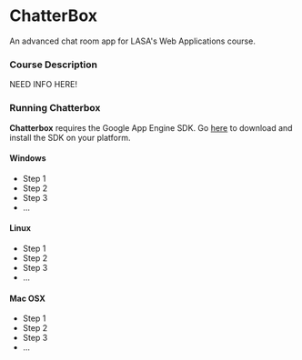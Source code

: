 ChatterBox
=====

An advanced chat room app for LASA's Web Applications course.


### Course Description
NEED INFO HERE!


### Running Chatterbox

__Chatterbox__ requires the Google App Engine SDK.  Go [here](https://cloud.google.com/appengine/downloads) to download and install the SDK on your platform.

#### Windows

 * Step 1
 * Step 2
 * Step 3
 * ...

#### Linux

 * Step 1
 * Step 2
 * Step 3
 * ...

#### Mac OSX

 * Step 1
 * Step 2
 * Step 3
 * ...